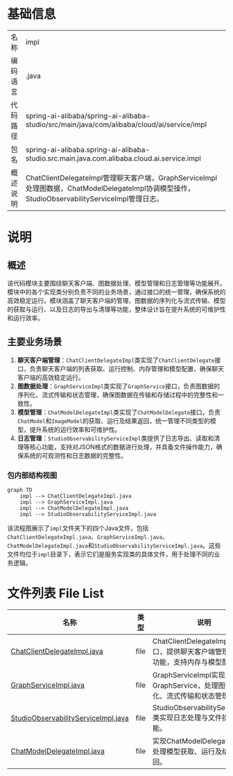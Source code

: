 # 基础信息

|      |      |
|------|------|
| 名称 | impl |
| 编码语言 | .java |
| 代码路径 | spring-ai-alibaba/spring-ai-alibaba-studio/src/main/java/com/alibaba/cloud/ai/service/impl |
| 包名 | spring-ai-alibaba.spring-ai-alibaba-studio.src.main.java.com.alibaba.cloud.ai.service.impl |
| 概述说明 | ChatClientDelegateImpl管理聊天客户端，GraphServiceImpl处理图数据，ChatModelDelegateImpl协调模型操作，StudioObservabilityServiceImpl管理日志。 |

# 说明

## 概述
该代码模块主要围绕聊天客户端、图数据处理、模型管理和日志管理等功能展开。模块中的各个实现类分别负责不同的业务场景，通过接口的统一管理，确保系统的高效稳定运行。模块涵盖了聊天客户端的管理、图数据的序列化与流式传输、模型的获取与运行、以及日志的导出与清理等功能，整体设计旨在提升系统的可维护性和运行效率。

## 主要业务场景
1. **聊天客户端管理**：`ChatClientDelegateImpl`类实现了`ChatClientDelegate`接口，负责聊天客户端的列表获取、运行控制、内存管理和模型配置，确保聊天客户端的高效稳定运行。
2. **图数据处理**：`GraphServiceImpl`类实现了`GraphService`接口，负责图数据的序列化、流式传输和状态管理，确保图数据在传输和存储过程中的完整性和一致性。
3. **模型管理**：`ChatModelDelegateImpl`类实现了`ChatModelDelegate`接口，负责`ChatModel`和`ImageModel`的获取、运行及结果返回，统一管理不同类型的模型，提升系统的运行效率和可维护性。
4. **日志管理**：`StudioObservabilityServiceImpl`类提供了日志导出、读取和清理等核心功能，支持对JSON格式的数据进行处理，并具备文件操作能力，确保系统的可观测性和日志数据的完整性。


### 包内部结构视图

```mermaid
graph TD
    impl --> ChatClientDelegateImpl.java
    impl --> GraphServiceImpl.java
    impl --> ChatModelDelegateImpl.java
    impl --> StudioObservabilityServiceImpl.java
```

该流程图展示了`impl`文件夹下的四个Java文件，包括`ChatClientDelegateImpl.java`、`GraphServiceImpl.java`、`ChatModelDelegateImpl.java`和`StudioObservabilityServiceImpl.java`。这些文件均位于`impl`目录下，表示它们是服务实现类的具体文件，用于处理不同的业务逻辑。

# 文件列表 File List

| 名称   | 类型  | 说明 |
|-------|------|-------------|
| [ChatClientDelegateImpl.java](ChatClientDelegateImpl.md) | file | ChatClientDelegateImpl实现接口，提供聊天客户端管理及运行功能，支持内存与模型配置。 |
| [GraphServiceImpl.java](GraphServiceImpl.md) | file | GraphServiceImpl实现GraphService，处理图数据序列化、流式传输和状态管理。 |
| [StudioObservabilityServiceImpl.java](StudioObservabilityServiceImpl.md) | file | StudioObservabilityServiceImpl类实现日志处理与文件操作功能。 |
| [ChatModelDelegateImpl.java](ChatModelDelegateImpl.md) | file | 实现ChatModelDelegate接口，处理模型获取、运行及结果返回。 |


